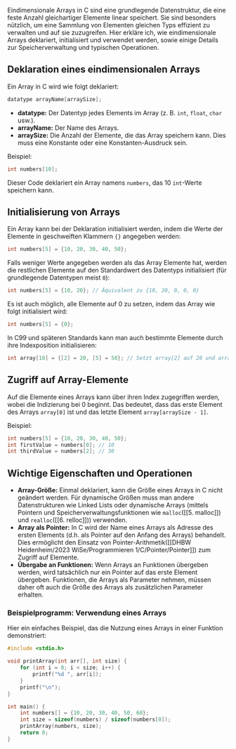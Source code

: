 Eindimensionale Arrays in C sind eine grundlegende Datenstruktur, die eine feste Anzahl gleichartiger Elemente linear speichert. Sie sind besonders nützlich, um eine Sammlung von Elementen gleichen Typs effizient zu verwalten und auf sie zuzugreifen. Hier erkläre ich, wie eindimensionale Arrays deklariert, initialisiert und verwendet werden, sowie einige Details zur Speicherverwaltung und typischen Operationen.

## Deklaration eines eindimensionalen Arrays

Ein Array in C wird wie folgt deklariert:

```cpp
datatype arrayName[arraySize];
```

- **datatype:** Der Datentyp jedes Elements im Array (z. B. `int`, `float`, `char` usw.).
- **arrayName:** Der Name des Arrays.
- **arraySize:** Die Anzahl der Elemente, die das Array speichern kann. Dies muss eine Konstante oder eine Konstanten-Ausdruck sein.

Beispiel:
```cpp
int numbers[10];
```

Dieser Code deklariert ein Array namens `numbers`, das 10 `int`-Werte speichern kann.

## Initialisierung von Arrays

Ein Array kann bei der Deklaration initialisiert werden, indem die Werte der Elemente in geschweiften Klammern `{}` angegeben werden:

```cpp
int numbers[5] = {10, 20, 30, 40, 50};
```

Falls weniger Werte angegeben werden als das Array Elemente hat, werden die restlichen Elemente auf den Standardwert des Datentyps initialisiert (für grundlegende Datentypen meist `0`):

```cpp
int numbers[5] = {10, 20}; // Äquivalent zu {10, 20, 0, 0, 0}
```

Es ist auch möglich, alle Elemente auf 0 zu setzen, indem das Array wie folgt initialisiert wird:

```cpp
int numbers[5] = {0};
```

In C99 und späteren Standards kann man auch bestimmte Elemente durch ihre Indexposition initialisieren:

```cpp
int array[10] = {[2] = 20, [5] = 50}; // Setzt array[2] auf 20 und array[5] auf 50, alle anderen auf 0
```

## Zugriff auf Array-Elemente

Auf die Elemente eines Arrays kann über ihren Index zugegriffen werden, wobei die Indizierung bei 0 beginnt. Das bedeutet, dass das erste Element des Arrays `array[0]` ist und das letzte Element `array[arraySize - 1]`.

Beispiel:

```cpp
int numbers[5] = {10, 20, 30, 40, 50};
int firstValue = numbers[0]; // 10
int thirdValue = numbers[2]; // 30

```

## Wichtige Eigenschaften und Operationen

- **Array-Größe:** Einmal deklariert, kann die Größe eines Arrays in C nicht geändert werden. Für dynamische Größen muss man andere Datenstrukturen wie Linked Lists oder dynamische Arrays (mittels Pointern und Speicherverwaltungsfunktionen wie `malloc`([[5. malloc]]) und `realloc`([[6. relloc]])) verwenden.
- **Array als Pointer:** In C wird der Name eines Arrays als Adresse des ersten Elements (d.h. als Pointer auf den Anfang des Arrays) behandelt. Dies ermöglicht den Einsatz von Pointer-Arithmetik([[DHBW Heidenheim/2023 WiSe/Programmieren 1/C/Pointer/Pointer]]) zum Zugriff auf Elemente.
- **Übergabe an Funktionen:** Wenn Arrays an Funktionen übergeben werden, wird tatsächlich nur ein Pointer auf das erste Element übergeben. Funktionen, die Arrays als Parameter nehmen, müssen daher oft auch die Größe des Arrays als zusätzlichen Parameter erhalten.

### Beispielprogramm: Verwendung eines Arrays

Hier ein einfaches Beispiel, das die Nutzung eines Arrays in einer Funktion demonstriert:

```cpp
#include <stdio.h>

void printArray(int arr[], int size) {
    for (int i = 0; i < size; i++) {
        printf("%d ", arr[i]);
    }
    printf("\n");
}

int main() {
    int numbers[] = {10, 20, 30, 40, 50, 60};
    int size = sizeof(numbers) / sizeof(numbers[0]);
    printArray(numbers, size);
    return 0;
}
```